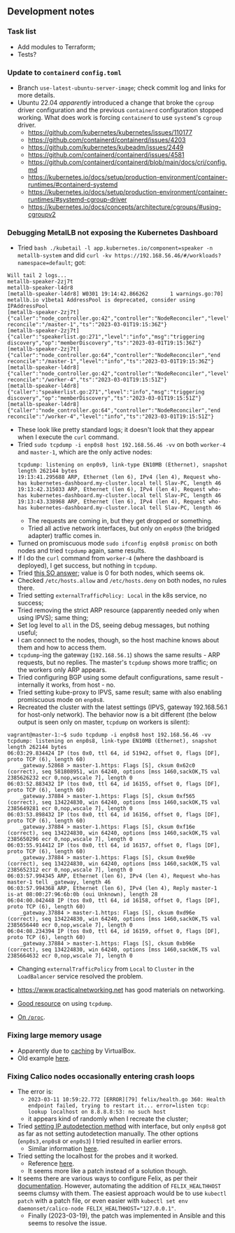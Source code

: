 ## Development notes

### Task list

- Add modules to Terraform;
- Tests?

### Update to `containerd` `config.toml`

- Branch `use-latest-ubuntu-server-image`; check commit log and links for more details.
- Ubuntu 22.04 _apparently_ introduced a change that broke the `cgroup` driver configuration and the previous `containerd` configuration stopped working. What does work is forcing `containerd` to use `systemd`'s `cgroup` driver.
  - https://github.com/kubernetes/kubernetes/issues/110177
  - https://github.com/containerd/containerd/issues/4203
  - https://github.com/kubernetes/kubeadm/issues/2449
  - https://github.com/containerd/containerd/issues/4581
  - https://github.com/containerd/containerd/blob/main/docs/cri/config.md
  - https://kubernetes.io/docs/setup/production-environment/container-runtimes/#containerd-systemd
  - https://kubernetes.io/docs/setup/production-environment/container-runtimes/#systemd-cgroup-driver
  - https://kubernetes.io/docs/concepts/architecture/cgroups/#using-cgroupv2

### Debugging MetalLB not exposing the Kubernetes Dashboard

- Tried `bash ./kubetail -l app.kubernetes.io/component=speaker -n metallb-system` and did `curl -kv https://192.168.56.46/#/workloads?namespace=default`; got:

```
Will tail 2 logs...
metallb-speaker-2zj7t
metallb-speaker-l4dr8
[metallb-speaker-l4dr8] W0301 19:14:42.866262       1 warnings.go:70] metallb.io v1beta1 AddressPool is deprecated, consider using IPAddressPool
[metallb-speaker-2zj7t] {"caller":"node_controller.go:42","controller":"NodeReconciler","level":"info","start reconcile":"/master-1","ts":"2023-03-01T19:15:36Z"}
[metallb-speaker-2zj7t] {"caller":"speakerlist.go:271","level":"info","msg":"triggering discovery","op":"memberDiscovery","ts":"2023-03-01T19:15:36Z"}
[metallb-speaker-2zj7t] {"caller":"node_controller.go:64","controller":"NodeReconciler","end reconcile":"/master-1","level":"info","ts":"2023-03-01T19:15:36Z"}
[metallb-speaker-l4dr8] {"caller":"node_controller.go:42","controller":"NodeReconciler","level":"info","start reconcile":"/worker-4","ts":"2023-03-01T19:15:51Z"}
[metallb-speaker-l4dr8] {"caller":"speakerlist.go:271","level":"info","msg":"triggering discovery","op":"memberDiscovery","ts":"2023-03-01T19:15:51Z"}
[metallb-speaker-l4dr8] {"caller":"node_controller.go:64","controller":"NodeReconciler","end reconcile":"/worker-4","level":"info","ts":"2023-03-01T19:15:51Z"}
```

- These look like pretty standard logs; it doesn't look that they appear when I execute the `curl` command.
- Tried `sudo tcpdump -i enp0s8 host 192.168.56.46 -vv` on both `worker-4` and `master-1`, which are the only active nodes:
  ```
  tcpdump: listening on enp0s9, link-type EN10MB (Ethernet), snapshot length 262144 bytes
  19:13:41.295688 ARP, Ethernet (len 6), IPv4 (len 4), Request who-has kubernetes-dashboard.my-cluster.local tell Slav-PC, length 46
  19:13:42.315033 ARP, Ethernet (len 6), IPv4 (len 4), Request who-has kubernetes-dashboard.my-cluster.local tell Slav-PC, length 46
  19:13:43.338968 ARP, Ethernet (len 6), IPv4 (len 4), Request who-has kubernetes-dashboard.my-cluster.local tell Slav-PC, length 46
  ```
  - The requests are coming in, but they get dropped or something.
  - Tried all active network interfaces, but only on `enp0s9` (the bridged adapter) traffic comes in.
- Turned on promiscuous mode `sudo ifconfig enp0s8 promisc` on both nodes and tried `tcpdump` again, same results.
- If I do the `curl` command from `worker-4` (where the dashboard is deployed), I get success, but nothing in `tcpdump`.
- Tried [this SO answer](https://serverfault.com/a/125500); value is 0 for both nodes, which seems ok.
- Checked `/etc/hosts.allow` and `/etc/hosts.deny` on both nodes, no rules there.
- Tried setting `externalTrafficPolicy: Local` in the k8s service, no success;
- Tried removing the strict ARP resource (apparently needed only when using IPVS); same thing;
- Set log level to `all` in the DS, seeing debug messages, but nothing useful;
- I can connect to the nodes, though, so the host machine knows about them and how to access them.
- `tcpdump`-ing the gateway (`192.168.56.1`) shows the same results - ARP requests, but no replies. The master's `tcpdump` shows more traffic; on the workers only ARP appears.
- Tried configuring BGP using some default configurations, same result - internally it works, from host - no.
- Tried setting kube-proxy to IPVS, same result; same with also enabling promiscuous mode on `enp0s8`.
- Recreated the cluster with the latest settings (IPVS, gateway 192.168.56.1 for host-only network). The behavior now is a bit different (the below output is seen only on master, `tcpdump` on workers is silent):

```
vagrant@master-1:~$ sudo tcpdump -i enp0s8 host 192.168.56.46 -vv
tcpdump: listening on enp0s8, link-type EN10MB (Ethernet), snapshot length 262144 bytes
06:03:29.834424 IP (tos 0x0, ttl 64, id 51942, offset 0, flags [DF], proto TCP (6), length 60)
    _gateway.52868 > master-1.https: Flags [S], cksum 0x62c0 (correct), seq 581808951, win 64240, options [mss 1460,sackOK,TS val 2385626232 ecr 0,nop,wscale 7], length 0
06:03:52.883432 IP (tos 0x0, ttl 64, id 16155, offset 0, flags [DF], proto TCP (6), length 60)
    _gateway.37884 > master-1.https: Flags [S], cksum 0xf565 (correct), seq 134224830, win 64240, options [mss 1460,sackOK,TS val 2385649281 ecr 0,nop,wscale 7], length 0
06:03:53.898432 IP (tos 0x0, ttl 64, id 16156, offset 0, flags [DF], proto TCP (6), length 60)
    _gateway.37884 > master-1.https: Flags [S], cksum 0xf16e (correct), seq 134224830, win 64240, options [mss 1460,sackOK,TS val 2385650296 ecr 0,nop,wscale 7], length 0
06:03:55.914412 IP (tos 0x0, ttl 64, id 16157, offset 0, flags [DF], proto TCP (6), length 60)
    _gateway.37884 > master-1.https: Flags [S], cksum 0xe98e (correct), seq 134224830, win 64240, options [mss 1460,sackOK,TS val 2385652312 ecr 0,nop,wscale 7], length 0
06:03:57.994345 ARP, Ethernet (len 6), IPv4 (len 4), Request who-has master-1 tell _gateway, length 46
06:03:57.994368 ARP, Ethernet (len 6), IPv4 (len 4), Reply master-1 is-at 08:00:27:96:6b:0b (oui Unknown), length 28
06:04:00.042448 IP (tos 0x0, ttl 64, id 16158, offset 0, flags [DF], proto TCP (6), length 60)
    _gateway.37884 > master-1.https: Flags [S], cksum 0xd96e (correct), seq 134224830, win 64240, options [mss 1460,sackOK,TS val 2385656440 ecr 0,nop,wscale 7], length 0
06:04:08.234394 IP (tos 0x0, ttl 64, id 16159, offset 0, flags [DF], proto TCP (6), length 60)
    _gateway.37884 > master-1.https: Flags [S], cksum 0xb96e (correct), seq 134224830, win 64240, options [mss 1460,sackOK,TS val 2385664632 ecr 0,nop,wscale 7], length 0
```

- Changing `externalTrafficPolicy` from `Local` to `Cluster` in the `LoadBalancer` service resolved the problem.

- https://www.practicalnetworking.net has good materials on networking.
- [Good resource](https://danielmiessler.com/study/tcpdump/) on using `tcpdump`.
- [On `/proc`](https://wizardzines.com/comics/proc/).

### Fixing large memory usage

- Apparently due to [caching](https://www.virtualbox.org/manual/ch05.html#iocaching) by VirtualBox.
- Old example [here](https://gist.github.com/eloycoto/abfe35b8936bf728494e).

### Fixing Calico nodes occasionally entering crash loops

- The error is:
  - `2023-03-11 10:59:22.772 [ERROR][79] felix/health.go 360: Health endpoint failed, trying to restart it... error=listen tcp: lookup localhost on 8.8.8.8:53: no such host`
  - it appears kind of randomly when I recreate the cluster;
- Tried [setting IP autodetection method](https://docs.tigera.io/archive/v3.8/reference/node/configuration#ip-setting) with interface, but only `enp0s8` got as far as not setting autodetection manually. The other options (`enp0s3,enp0s8` or `enp0s3`) I tried resulted in earlier errors.
  - Similar information [here](https://github.com/projectcalico/calico/issues/2042).
- Tried setting the localhost for the probes and it worked.
  - Reference [here](https://github.com/projectcalico/calico/issues/6963#issuecomment-1307930491).
  - It seems more like a patch instead of a solution though.
- It seems there are various ways to configure Felix, as per their [documentation](https://docs.tigera.io/calico/3.25/reference/felix/configuration). However, automating the addition of `FELIX_HEALTHHOST` seems clumsy with them. The easiest approach would be to use `kubectl patch` with a patch file, or even easier with `kubectl set env daemonset/calico-node FELIX_HEALTHHOST="127.0.0.1"`.
  - Finally (2023-03-19), the patch was implemented in Ansible and this seems to resolve the issue.
